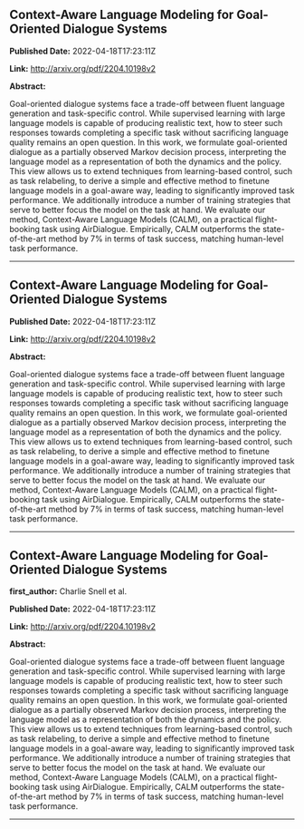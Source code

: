 ## Context-Aware Language Modeling for Goal-Oriented Dialogue Systems

**Published Date:** 2022-04-18T17:23:11Z

**Link:** http://arxiv.org/pdf/2204.10198v2

**Abstract:**

  Goal-oriented dialogue systems face a trade-off between fluent language
generation and task-specific control. While supervised learning with large
language models is capable of producing realistic text, how to steer such
responses towards completing a specific task without sacrificing language
quality remains an open question. In this work, we formulate goal-oriented
dialogue as a partially observed Markov decision process, interpreting the
language model as a representation of both the dynamics and the policy. This
view allows us to extend techniques from learning-based control, such as task
relabeling, to derive a simple and effective method to finetune language models
in a goal-aware way, leading to significantly improved task performance. We
additionally introduce a number of training strategies that serve to better
focus the model on the task at hand. We evaluate our method, Context-Aware
Language Models (CALM), on a practical flight-booking task using AirDialogue.
Empirically, CALM outperforms the state-of-the-art method by 7% in terms of
task success, matching human-level task performance.


---

## Context-Aware Language Modeling for Goal-Oriented Dialogue Systems

**Published Date:** 2022-04-18T17:23:11Z

**Link:** http://arxiv.org/pdf/2204.10198v2

**Abstract:**

  Goal-oriented dialogue systems face a trade-off between fluent language
generation and task-specific control. While supervised learning with large
language models is capable of producing realistic text, how to steer such
responses towards completing a specific task without sacrificing language
quality remains an open question. In this work, we formulate goal-oriented
dialogue as a partially observed Markov decision process, interpreting the
language model as a representation of both the dynamics and the policy. This
view allows us to extend techniques from learning-based control, such as task
relabeling, to derive a simple and effective method to finetune language models
in a goal-aware way, leading to significantly improved task performance. We
additionally introduce a number of training strategies that serve to better
focus the model on the task at hand. We evaluate our method, Context-Aware
Language Models (CALM), on a practical flight-booking task using AirDialogue.
Empirically, CALM outperforms the state-of-the-art method by 7% in terms of
task success, matching human-level task performance.


---

## Context-Aware Language Modeling for Goal-Oriented Dialogue Systems

**first_author:** Charlie Snell et al.

**Published Date:** 2022-04-18T17:23:11Z

**Link:** http://arxiv.org/pdf/2204.10198v2

**Abstract:**

  Goal-oriented dialogue systems face a trade-off between fluent language
generation and task-specific control. While supervised learning with large
language models is capable of producing realistic text, how to steer such
responses towards completing a specific task without sacrificing language
quality remains an open question. In this work, we formulate goal-oriented
dialogue as a partially observed Markov decision process, interpreting the
language model as a representation of both the dynamics and the policy. This
view allows us to extend techniques from learning-based control, such as task
relabeling, to derive a simple and effective method to finetune language models
in a goal-aware way, leading to significantly improved task performance. We
additionally introduce a number of training strategies that serve to better
focus the model on the task at hand. We evaluate our method, Context-Aware
Language Models (CALM), on a practical flight-booking task using AirDialogue.
Empirically, CALM outperforms the state-of-the-art method by 7% in terms of
task success, matching human-level task performance.


---

